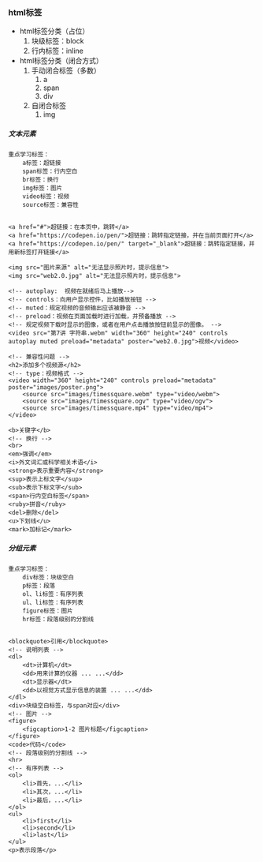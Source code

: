 ### html标签 ###
- html标签分类（占位）
	1. 块级标签：block
	2. 行内标签：inline
- html标签分类（闭合方式）
	1. 手动闭合标签（多数）
		1. a
		2. span
		3. div
	2. 自闭合标签
		1. img

##### 文本元素 

	重点学习标签：
		a标签：超链接
		span标签：行内空白
		br标签：换行
		img标签：图片
		video标签：视频
		source标签：兼容性
		

	<a href="#">超链接：在本页中，跳转</a>
	<a href="https://codepen.io/pen/">超链接：跳转指定链接，并在当前页面打开</a>
	<a href="https://codepen.io/pen/" target="_blank">超链接：跳转指定链接，并用新标签打开链接</a>

	<img src="图片来源" alt="无法显示照片时，提示信息">
	<img src="web2.0.jpg" alt="无法显示照片时，提示信息">

	<!-- autoplay:  视频在就绪后马上播放-->
	<!-- controls：向用户显示控件，比如播放按钮 -->
	<!-- muted：规定视频的音频输出应该被静音 -->
	<!-- preload：视频在页面加载时进行加载，并预备播放 -->
	<!-- 规定视频下载时显示的图像，或者在用户点击播放按钮前显示的图像。 -->
	<video src="第7讲 字符串.webm" width="360" height="240" controls autoplay muted preload="metadata" poster="web2.0.jpg">视频</video>

	<!-- 兼容性问题 -->
	<h2>添加多个视频源</h2>
	<!-- type：视频格式 -->
	<video width="360" height="240" controls preload="metadata" poster="images/poster.png">
	    <source src="images/timessquare.webm" type="video/webm">    
	    <source src="images/timessquare.ogv" type="video/ogv">    
	    <source src="images/timessquare.mp4" type="video/mp4">    
	</video>

	<b>关键字</b>
	<!-- 换行 -->
	<br>
	<em>强调</em>
	<i>外文词汇或科学相关术语</i>
	<strong>表示重要内容</strong>
	<sup>表示上标文字</sup>
	<sub>表示下标文字</sub>
	<span>行内空白标签</span>
	<ruby>拼音</ruby>
	<del>删除</del>
	<u>下划线</u>
	<mark>加标记</mark>

##### 分组元素 

	重点学习标签：
		div标签：块级空白
		p标签：段落
		ol、li标签：有序列表
		ul、li标签：有序列表
		figure标签：图片
		hr标签：段落级别的分割线
		

	<blockquote>引用</blockquote>
	<!-- 说明列表 -->
	<dl>
	    <dt>计算机</dt>
	    <dd>用来计算的仪器 ... ...</dd>
	    <dt>显示器</dt>
	    <dd>以视觉方式显示信息的装置 ... ...</dd>
	</dl>
	<div>块级空白标签，与span对应</div>
	<!-- 图片 -->
	<figure>
	    <figcaption>1-2 图片标题</figcaption>
	</figure>
	<code>代码</code>
	<!-- 段落级别的分割线 -->
	<hr>
	<!-- 有序列表 -->
	<ol>
	    <li>首先，...</li>
	    <li>其次，...</li>
	    <li>最后，...</li>
	</ol>
	<ul>
	    <li>first</li>
	    <li>second</li>
	    <li>last</li>
	</ul>
	<p>表示段落</p>